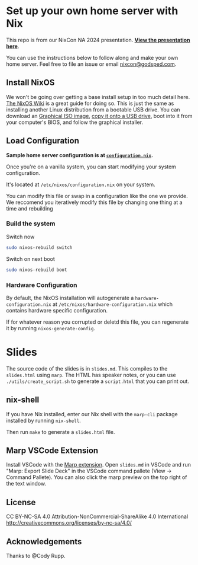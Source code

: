 # Set up your own home server with Nix

This repo is from our NixCon NA 2024 presentation. **[View the presentation here](https://godsped.com/files/nixcon/slides.html)**.

You can use the instructions below to follow along and make your own home server. Feel free to file an issue or email nixcon@godsped.com.

## Install NixOS

We won't be going over getting a base install setup in too much detail here. [The NixOS Wiki](https://nixos.wiki/wiki/NixOS_Installation_Guide) is a great guide for doing so. This is just the same as installing another Linux distribution from a bootable USB drive. You can download an [Graphical ISO image](https://nixos.org/download/#nixos-iso), [copy it onto a USB drive](https://nixos.org/manual/nixos/stable/#sec-booting-from-usb), boot into it from your computer's BIOS, and follow the graphical installer.

## Load Configuration

**Sample home server configuration is at [`configuration.nix`](./configuration.nix).**

Once you're on a vanilla system, you can start modifying your system configuration.

It's located at `/etc/nixos/configuration.nix` on your system.

You can modify this file or swap in a configuration like the one we provide. We reccomend you iteratively modify this file by changing one thing at a time and rebuilding

### Build the system 

Switch now
```sh
sudo nixos-rebuild switch
```

Switch on next boot
```sh
sudo nixos-rebuild boot
```

### Hardware Configuration

By default, the NixOS installation will autogenerate a `hardware-configuration.nix` at `/etc/nixos/hardware-configuration.nix` which contains hardware specific configuration. 

If for whatever reason you corrupted or deletd this file, you can regenerate it by running `nixos-generate-config`.

# Slides

The source code of the slides is in `slides.md`. This compiles to the `slides.html` using `marp`. The HTML has speaker notes, or you can use `./utils/create_script.sh` to generate a `script.html` that you can print out.

## nix-shell

If you have Nix installed, enter our Nix shell with the `marp-cli` package installed by running `nix-shell`.

Then run `make` to generate a `slides.html` file.

## Marp VSCode Extension

Install VSCode with the [Marp extension](https://marketplace.visualstudio.com/items?itemName=marp-team.marp-vscode). Open `slides.md` in VSCode and run  "Marp: Export Slide Deck" in the VSCode command pallete (View -> Command Pallete). You can also click the marp preview on the top right of the text window.

## License

CC BY-NC-SA 4.0
Attribution-NonCommercial-ShareAlike 4.0 International
http://creativecommons.org/licenses/by-nc-sa/4.0/

## Acknowledgements

Thanks to @Cody Rupp.
